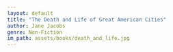 ```yaml
---
layout: default
title: "The Death and Life of Great American Cities"
author: Jane Jacobs
genre: Non-Fiction
im_path: assets/books/death_and_life.jpg
---
```

